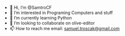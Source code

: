 - 👋 Hi, I’m @SamtroCF
- 👀 I’m interested in Programing Computers and stuff
- 🌱 I’m currently learning Python
- 💞️ I’m looking to collaborate on olive-editor
- 📫 How to reach me email: samuel.troscak@gmail.com
